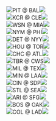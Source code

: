 <div class="matchup"><img src="/assets/images/mlb/PIT.svg" class="team-logo" /><span class="team-name">PIT</span><span class="at"> @ </span><span class="team-name bold">BAL</span><img src="/assets/images/mlb/BAL.svg" class="team-logo" /></div><div class="matchup"><img src="/assets/images/mlb/KCR.svg" class="team-logo" /><span class="team-name bold">KCR</span><span class="at"> @ </span><span class="team-name">CLE</span><img src="/assets/images/mlb/CLE.svg" class="team-logo" /></div><div class="matchup"><img src="/assets/images/mlb/WSN.svg" class="team-logo" /><span class="team-name bold">WSN</span><span class="at"> @ </span><span class="team-name">MIA</span><img src="/assets/images/mlb/MIA.svg" class="team-logo" /></div><div class="matchup"><img src="/assets/images/mlb/NYM.svg" class="team-logo" /><span class="team-name">NYM</span><span class="at"> @ </span><span class="team-name bold">PHI</span><img src="/assets/images/mlb/PHI.svg" class="team-logo" /></div><div class="matchup"><img src="/assets/images/mlb/DET.svg" class="team-logo" /><span class="team-name">DET</span><span class="at"> @ </span><span class="team-name bold">NYY</span><img src="/assets/images/mlb/NYY.svg" class="team-logo" /></div><div class="matchup"><img src="/assets/images/mlb/HOU.svg" class="team-logo" /><span class="team-name">HOU</span><span class="at"> @ </span><span class="team-name bold">TOR</span><img src="/assets/images/mlb/TOR.svg" class="team-logo" /></div><div class="matchup"><img src="/assets/images/mlb/CHC.svg" class="team-logo" /><span class="team-name bold">CHC</span><span class="at"> @ </span><span class="team-name">ATL</span><img src="/assets/images/mlb/ATL.svg" class="team-logo" /></div><div class="matchup"><img src="/assets/images/mlb/TBR.svg" class="team-logo" /><span class="team-name bold">TBR</span><span class="at"> @ </span><span class="team-name">CWS</span><img src="/assets/images/mlb/CWS.svg" class="team-logo" /></div><div class="matchup"><img src="/assets/images/mlb/MIL.svg" class="team-logo" /><span class="team-name bold">MIL</span><span class="at"> @ </span><span class="team-name">TEX</span><img src="/assets/images/mlb/TEX.svg" class="team-logo" /></div><div class="matchup"><img src="/assets/images/mlb/MIN.svg" class="team-logo" /><span class="team-name bold">MIN</span><span class="at"> @ </span><span class="team-name">LAA</span><img src="/assets/images/mlb/LAA.svg" class="team-logo" /></div><div class="matchup"><img src="/assets/images/mlb/CIN.svg" class="team-logo" /><span class="team-name">CIN</span><span class="at"> @ </span><span class="team-name bold">SDP</span><img src="/assets/images/mlb/SDP.svg" class="team-logo" /></div><div class="matchup"><img src="/assets/images/mlb/STL.svg" class="team-logo" /><span class="team-name">STL</span><span class="at"> @ </span><span class="team-name bold">SEA</span><img src="/assets/images/mlb/SEA.svg" class="team-logo" /></div><div class="matchup"><img src="/assets/images/mlb/ARI.svg" class="team-logo" /><span class="team-name bold">ARI</span><span class="at"> @ </span><span class="team-name">SFG</span><img src="/assets/images/mlb/SFG.svg" class="team-logo" /></div><div class="matchup"><img src="/assets/images/mlb/BOS.svg" class="team-logo" /><span class="team-name bold">BOS</span><span class="at"> @ </span><span class="team-name">OAK</span><img src="/assets/images/mlb/OAK.svg" class="team-logo" /></div><div class="matchup"><img src="/assets/images/mlb/COL.svg" class="team-logo" /><span class="team-name">COL</span><span class="at"> @ </span><span class="team-name bold">LAD</span><img src="/assets/images/mlb/LAD.svg" class="team-logo" /></div>